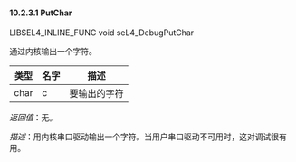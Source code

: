 #### 10.2.3.1  PutChar

LIBSEL4_INLINE_FUNC void seL4_DebugPutChar

通过内核输出一个字符。

类型 | 名字 | 描述
--- | --- | ---
char | c | 要输出的字符

*返回值*：无。

*描述*：用内核串口驱动输出一个字符。当用户串口驱动不可用时，这对调试很有用。

